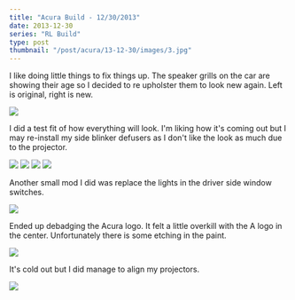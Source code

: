 ```yaml
---
title: "Acura Build - 12/30/2013"
date: 2013-12-30
series: "RL Build"
type: post
thumbnail: "/post/acura/13-12-30/images/3.jpg"
---
```


I like doing little things to fix things up. The speaker grills on the car are showing their age so I decided to re upholster them to look new again. Left is original, right is new.

![](images/1.jpg)

I did a test fit of how everything will look. I'm liking how it's coming out but I may re-install my side blinker defusers as I don't like the look as much due to the projector.

![](images/2.jpg)
![](images/3.jpg)
![](images/4.jpg)
![](images/5.jpg)

Another small mod I did was replace the lights in the driver side window switches.

![](images/8.jpg)

Ended up debadging the Acura logo. It felt a little overkill with the A logo in the center. Unfortunately there is some etching in the paint.

![](images/9.jpg)

It's cold out but I did manage to align my projectors.

![](images/10.jpg)
